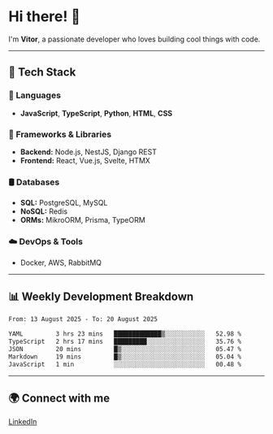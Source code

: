 
# Hi there! 👋

I'm **Vitor**, a passionate developer who loves building cool things with code.

---
## 🔧 Tech Stack

### 📌 Languages
- **JavaScript**, **TypeScript**, **Python**, **HTML**, **CSS**

### 🚀 Frameworks & Libraries
- **Backend:** Node.js, NestJS, Django REST
- **Frontend:** React, Vue.js, Svelte, HTMX

### 🛢️ Databases
- **SQL:** PostgreSQL, MySQL
- **NoSQL:** Redis
- **ORMs:** MikroORM, Prisma, TypeORM

### ☁️ DevOps & Tools
- Docker, AWS, RabbitMQ

---
## 📊 Weekly Development Breakdown

<!--START_SECTION:waka-->

```txt
From: 13 August 2025 - To: 20 August 2025

YAML         3 hrs 23 mins   █████████████▒░░░░░░░░░░░   52.98 %
TypeScript   2 hrs 17 mins   █████████░░░░░░░░░░░░░░░░   35.76 %
JSON         20 mins         █▒░░░░░░░░░░░░░░░░░░░░░░░   05.47 %
Markdown     19 mins         █▒░░░░░░░░░░░░░░░░░░░░░░░   05.04 %
JavaScript   1 min           ░░░░░░░░░░░░░░░░░░░░░░░░░   00.48 %
```

<!--END_SECTION:waka-->

---
## 🌍 Connect with me
[LinkedIn](https://www.linkedin.com/in/vitorlc)
